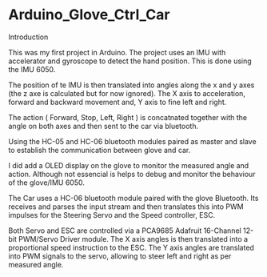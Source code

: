 # Arduino_Glove_Ctrl_Car

Introduction

This was my first project in Arduino. The project uses an IMU with accelerator and gyroscope to detect the hand position. This is done using the IMU 6050. 

The position of te IMU is then translated into angles along the x and y axes (the z axe is calculated but for now ignored). The X axis to acceleration, forward and backward movement and, Y axis to fine left and right. 

The action ( Forward, Stop, Left, Right ) is concatnated together with the angle on both axes and then sent to the car via bluetooth.

Using the HC-05 and HC-06 bluetooth modules paired as master and slave to establish the communication between glove and car. 

I did add a OLED display on the glove to monitor the measured angle and action. Although not essencial is helps to debug and monitor the behaviour of the glove/IMU 6050. 


The Car uses a HC-06 bluetooth module paired with the glove Bluetooth. Its receives and parses the input stream and then translates this into PWM impulses for the Steering Servo and the Speed controller, ESC. 

Both Servo and ESC are controlled via a PCA9685 Adafruit 16-Channel 12-bit PWM/Servo Driver module. The X axis angles is then translated into a proportional speed instruction to the ESC. The Y axis angles are translated into PWM signals to the servo, allowing to steer left and right as per measured angle. 


